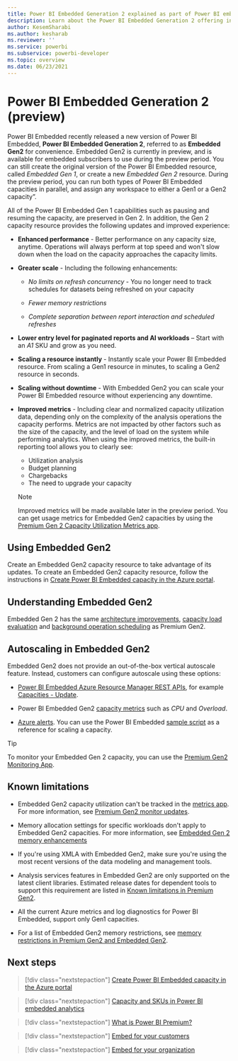 ```yaml
---
title: Power BI Embedded Generation 2 explained as part of Power BI embedded analytics
description: Learn about the Power BI Embedded Generation 2 offering in Power BI embedded analytics.
author: KesemSharabi
ms.author: kesharab
ms.reviewer: ''
ms.service: powerbi
ms.subservice: powerbi-developer
ms.topic: overview
ms.date: 06/23/2021
---
```


# Power BI Embedded Generation 2 (preview)

Power BI Embedded recently released a new version of Power BI Embedded, **Power BI Embedded Generation 2**, referred to as **Embedded Gen2** for convenience. Embedded Gen2 is currently in preview, and is available for embedded subscribers to use during the preview period. You can still create the original version of the Power BI Embedded resource, called *Embedded Gen 1*, or create a new *Embedded Gen 2* resource. During the preview period, you can run both types of Power BI Embedded capacities in parallel, and assign any workspace to either a Gen1 or a Gen2 capacity”.

All of the Power BI Embedded Gen 1 capabilities such as pausing and resuming the capacity, are preserved in Gen 2. In addition, the Gen 2 capacity resource provides the following updates and improved experience:

* **Enhanced performance** - Better performance on any capacity size, anytime. Operations will always perform at top speed and won't slow down when the load on the capacity approaches the capacity limits.

* **Greater scale** - Including the following enhancements:

    * *No limits on refresh concurrency* - You no longer need to track schedules for datasets being refreshed on your capacity

    * *Fewer memory restrictions*

    * *Complete separation between report interaction and scheduled refreshes*

* **Lower entry level for paginated reports and AI workloads** – Start with an *A1* SKU and grow as you need.

* **Scaling a resource instantly** - Instantly scale your Power BI Embedded resource. From scaling a Gen1 resource in minutes, to scaling a Gen2 resource in seconds.

* **Scaling without downtime** - With Embedded Gen2 you can scale your Power BI Embedded resource without experiencing any downtime.

* **Improved metrics** - Including clear and normalized capacity utilization data, depending only on the complexity of the analysis operations the capacity performs. Metrics are not impacted by other factors such as the size of the capacity, and the level of load on the system while performing analytics. When using the improved metrics, the built-in reporting tool allows you to clearly see:
    * Utilization analysis
    * Budget planning
    * Chargebacks
    * The need to upgrade your capacity

    >[!NOTE]
    >Improved metrics will be made available later in the preview period. You can get usage metrics for Embedded Gen2 capacities by using the [Premium Gen 2 Capacity Utilization Metrics app](https://aka.ms/GenutilizationInstall).

## Using Embedded Gen2

Create an Embedded Gen2 capacity resource to take advantage of its updates. To create an Embedded Gen2 capacity resource, follow the instructions in [Create Power BI Embedded capacity in the Azure portal](azure-pbie-create-capacity.md).

## Understanding Embedded Gen2

Embedded Gen 2 has the same [architecture improvements](../../admin/service-premium-concepts.md#premium-gen2-architecture-improvements), [capacity load evaluation](../../admin/service-premium-concepts.md#premium-gen2-capacity-load-evaluation) and [background operation scheduling](../../admin/service-premium-concepts.md#premium-gen2-background-operation-scheduling) as Premium Gen2.

## Autoscaling in Embedded Gen2

Embedded Gen2 does not provide an out-of-the-box vertical autoscale feature. Instead, customers can configure autoscale using these options:

* [Power BI Embedded Azure Resource Manager REST APIs](/rest/api/power-bi-embedded/), for example [Capacities - Update](/rest/api/power-bi-embedded/capacities/update).

* Power BI Embedded Gen2 [capacity metrics](monitor-power-bi-embedded-reference.md#capacities) such as *CPU* and *Overload*.

* [Azure alerts](/azure/azure-monitor/alerts/alerts-overview). You can use the Power BI Embedded [sample script](monitor-power-bi-embedded-reference.md#example-script-for-scaling-a-capacity) as a reference for scaling a capacity.

>[!TIP]
>To monitor your Embedded Gen 2 capacity, you can use the [Premium Gen2 Monitoring App](../../admin/service-premium-gen2-metrics-app.md).

## Known limitations

* Embedded Gen2 capacity utilization can't be tracked in the [metrics app](../../admin/service-admin-premium-monitor-capacity.md). For more information, see [Premium Gen2 monitor updates](../../admin/service-premium-what-is.md#updates-for-premium-gen2-preview).

* Memory allocation settings for specific workloads don't apply to Embedded Gen2 capacities. For more information, see [Embedded Gen 2 memory enhancements](embedded-capacity.md#embedded-gen-2-memory-enhancements-preview)

* If you're using XMLA with Embedded Gen2, make sure you're using the most recent versions of the data modeling and management tools.

* Analysis services features in Embedded Gen2 are only supported on the latest client libraries. Estimated release dates for dependent tools to support this requirement are listed in [Known limitations in Premium Gen2](../../admin/service-premium-what-is.md#limitations-in-premium-gen2).

* All the current Azure metrics and log diagnostics for Power BI Embedded, support only Gen1 capacities.

* For a list of Embedded Gen2 memory restrictions, see [memory restrictions in Premium Gen2 and Embedded Gen2](../../admin/service-premium-what-is.md#memory-restrictions).

## Next steps

> [!div class="nextstepaction"]
> [Create Power BI Embedded capacity in the Azure portal](azure-pbie-create-capacity.md)

> [!div class="nextstepaction"]
> [Capacity and SKUs in Power BI embedded analytics](embedded-capacity.md)

> [!div class="nextstepaction"]
> [What is Power BI Premium?](../../admin/service-premium-what-is.md)

> [!div class="nextstepaction"]
>[Embed for your customers](embed-sample-for-customers.md)

> [!div class="nextstepaction"]
>[Embed for your organization](embed-sample-for-your-organization.md)